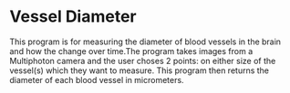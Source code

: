 # Vessel Diameter
This program is for measuring the diameter of blood vessels in the brain and how the change over time.The program takes 
images from a Multiphoton camera and the user choses 2 points: on either size of the vessel(s) which they want to measure.
This program then returns the diameter of each blood vessel in micrometers.
